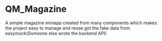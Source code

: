 # QM_Magazine
A simple magazine miniapp
created from many components which makes the project easy to manage and reuse
got the fake data from easymock(Someone else wrote the backend API)

